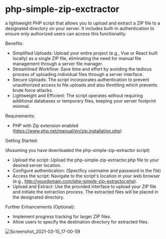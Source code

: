 # php-simple-zip-exctractor
a lightweight PHP script that allows you to upload and extract a ZIP file to a designated directory on your server. It includes built-in authentication to ensure only authorized users can access this functionality.

Benefits:

- Simplified Uploads: Upload your entire project (e.g., Vue or React built locally) as a single ZIP file, eliminating the need for manual file management through a server file manager.
- Streamlined Workflow: Save time and effort by avoiding the tedious process of uploading individual files through a server interface.
- Secure Uploads: The script incorporates authentication to prevent unauthorized access to file uploads and also throttling which prevents brute force attacks.
- Lightweight and Efficient: The script operates without requiring additional databases or temporary files, keeping your server footprint minimal.

Requirements:
- PHP with Zip extension enabled (https://www.php.net/manual/en/zip.installation.php)

Getting Started:

(Assuming you have downloaded the php-simple-zip-extractor script)

- Upload the script: Upload the php-simple-zip-extractor.php file to your desired server location.
- Configure authentication: (Specificy username and password in the file)
- Access the script: Navigate to the script's location in your web browser (e.g., http://yourdomain.com/php-simple-zip-extractor.php).
- Upload and Extract: Use the provided interface to upload your ZIP file and initiate the extraction process. The extracted files will be placed in the designated directory.

Further Enhancements (Optional):

- Implement progress tracking for larger ZIP files.
- Allow users to specify the destination directory for extracted files.

![Screenshot_2021-03-15_17-00-59](https://user-images.githubusercontent.com/54190980/111161502-79416800-85b0-11eb-9025-6297fd77c953.png)
